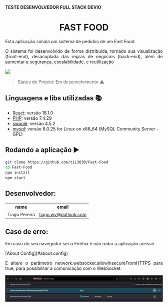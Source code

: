 **TESTE DESENVOLVEDOR FULL STACK DEVIO**

<h1 align="center"> FAST FOOD </h1>
<p align="justify"> Esta aplicação simula um sistema de pedidos de um Fast Food </p>
<p align="justify"> O sistema foi desenvolvido de forma distribuída, tornado sua visualização (front-end), desacoplada das regras de negócios (back-end), além de aumentar a segurança, escalabilidade, e reutilização </p>
<img src="https://raw.githubusercontent.com/tii3030/Fast-Food/main/Screenshot.png"></img>


> Status do Projeto: Em desenvolvimento :warning:

## Linguagens e libs utilizadas :books:

- [React](https://pt-br.reactjs.org/): versão 18.1.0
- [PHP](https://www.php.net/): versão 7.4.29
- [swoole](https://github.com/swoole/swoole-docs): versão 4.5.2
- [mysql](https://www.php.net/): versão 8.0.25 for Linux on x86_64 (MySQL Community Server - GPL)


## Rodando a aplicação :arrow_forward:

```sh
git clone https://github.com/tii3030/Fast-Food
cd Fast-Food
npm install
npm start
```


## Desenvolvedor: 
|name|email|
| -------- | -------- |
|Tiago Pereira|tiago.wy@outlook.com|


## Caso de erro:
<p align="justify"> Em caso do seu navegodor ser o Firefox e não rodar a aplicação acesse </p> [About Config](#about:config)
<p align="justify"> E altere o parâmetro network.websocket.allowInsecureFromHTTPS para true, para possibilitar a comunicação com o WebSocket. </p>

<img src="https://raw.githubusercontent.com/tii3030/Fast-Food-Devio/main/Screenshot2.png"></img>

